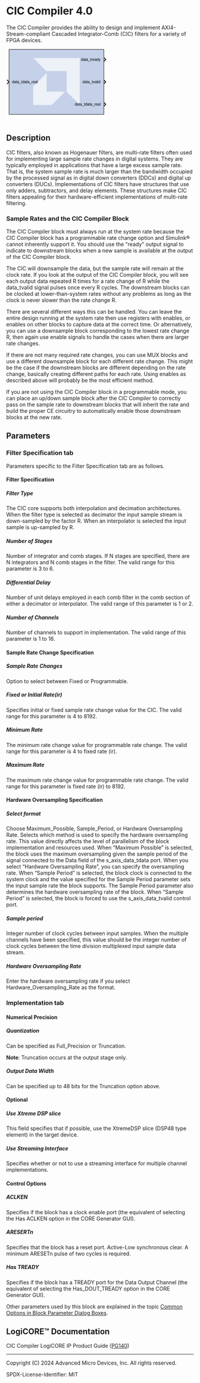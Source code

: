 # CIC Compiler 4.0

The CIC Compiler provides the ability to design and implement
AXI4-Stream-compliant Cascaded Integrator-Comb (CIC) filters for a
variety of FPGA devices.

![](./Images/block.png)

## Description

CIC filters, also known as Hogenauer filters, are multi-rate filters
often used for implementing large sample rate changes in digital
systems. They are typically employed in applications that have a large
excess sample rate. That is, the system sample rate is much larger than
the bandwidth occupied by the processed signal as in digital down
converters (DDCs) and digital up converters (DUCs). Implementations of
CIC filters have structures that use only adders, subtractors, and delay
elements. These structures make CIC filters appealing for their
hardware-efficient implementations of multi-rate filtering.

### Sample Rates and the CIC Compiler Block

The CIC Compiler block must always run at the system rate because the
CIC Compiler block has a programmable rate change option and Simulink®
cannot inherently support it. You should use the "ready" output signal
to indicate to downstream blocks when a new sample is available at the
output of the CIC Compiler block.

The CIC will downsample the data, but the sample rate will remain at the
clock rate. If you look at the output of the CIC Compiler block, you
will see each output data repeated R times for a rate change of R while
the data_tvalid signal pulses once every R cycles. The downstream
blocks can be clocked at lower-than-system rates without any problems as
long as the clock is never slower than the rate change R.

There are several different ways this can be handled. You can leave the
entire design running at the system rate then use registers with
enables, or enables on other blocks to capture data at the correct time.
Or alternatively, you can use a downsample block corresponding to the
lowest rate change R, then again use enable signals to handle the cases
when there are larger rate changes.

If there are not many required rate changes, you can use MUX blocks and
use a different downsample block for each different rate change. This
might be the case if the downstream blocks are different depending on
the rate change, basically creating different paths for each rate. Using
enables as described above will probably be the most efficient method.

If you are not using the CIC Compiler block in a programmable mode, you
can place an up/down sample block after the CIC Compiler to correctly
pass on the sample rate to downstream blocks that will inherit the rate
and build the proper CE circuitry to automatically enable those
downstream blocks at the new rate.

## Parameters

### Filter Specification tab  
Parameters specific to the Filter Specification tab are as follows.

#### Filter Specification  
##### Filter Type  
The CIC core supports both interpolation and decimation architectures.
When the filter type is selected as decimator the input sample stream is
down-sampled by the factor R. When an interpolator is selected the input
sample is up-sampled by R.

##### Number of Stages  
Number of integrator and comb stages. If N stages are specified, there
are N integrators and N comb stages in the filter. The valid range for
this parameter is 3 to 6.

##### Differential Delay  
Number of unit delays employed in each comb filter in the comb section
of either a decimator or interpolator. The valid range of this parameter
is 1 or 2.

##### Number of Channels  
Number of channels to support in implementation. The valid range of this
parameter is 1 to 16.

#### Sample Rate Change Specification  
##### Sample Rate Changes  
Option to select between Fixed or Programmable.

##### Fixed or Initial Rate(ir)  
Specifies initial or fixed sample rate change value for the CIC. The
valid range for this parameter is 4 to 8192.

##### Minimum Rate  
The minimum rate change value for programmable rate change. The valid
range for this parameter is 4 to fixed rate (ir).

##### Maximum Rate  
The maximum rate change value for programmable rate change. The valid
range for this parameter is fixed rate (ir) to 8192.

#### Hardware Oversampling Specification  
##### Select format  
Choose Maximum_Possible, Sample_Period, or Hardware Oversampling Rate.
Selects which method is used to specify the hardware oversampling rate.
This value directly affects the level of parallelism of the block
implementation and resources used. When “Maximum Possible” is selected,
the block uses the maximum oversampling given the sample period of the
signal connected to the Data field of the s_axis_data_tdata port. When
you select “Hardware Oversampling Rate”, you can specify the
oversampling rate. When “Sample Period” is selected, the block clock is
connected to the system clock and the value specified for the Sample
Period parameter sets the input sample rate the block supports. The
Sample Period parameter also determines the hardware oversampling rate
of the block. When “Sample Period” is selected, the block is forced to
use the s_axis_data_tvalid control port.

##### Sample period  
Integer number of clock cycles between input samples. When the multiple
channels have been specified, this value should be the integer number of
clock cycles between the time division multiplexed input sample data
stream.

##### Hardware Oversampling Rate  
Enter the hardware oversampling rate if you select
Hardware_Oversampling_Rate as the format.


### Implementation tab  
#### Numerical Precision  
##### Quantization  
Can be specified as Full_Precision or Truncation.

**Note**: Truncation occurs at the output stage only.

##### Output Data Width  
Can be specified up to 48 bits for the Truncation option above.

#### Optional  
##### Use Xtreme DSP slice  
This field specifies that if possible, use the XtremeDSP slice (DSP48
type element) in the target device.

##### Use Streaming Interface  
Specifies whether or not to use a streaming interface for multiple
channel implementations.

#### Control Options  
##### ACLKEN  
Specifies if the block has a clock enable port (the equivalent of
selecting the Has ACLKEN option in the CORE Generator GUI).

##### ARESERTn  
Specifies that the block has a reset port. Active-Low synchronous clear.
A minimum ARESETn pulse of two cycles is required.

##### Has TREADY  
Specifies if the block has a TREADY port for the Data Output Channel
(the equivalent of selecting the Has_DOUT_TREADY option in the CORE
Generator GUI).

Other parameters used by this block are explained in the topic [Common
Options in Block Parameter Dialog
Boxes](../../GEN/common-options/README.md).

## LogiCORE™ Documentation

CIC Compiler LogiCORE IP Product Guide
([PG140](https://docs.xilinx.com/access/sources/ud/document?isLatest=true&url=pg140-cic-compiler&ft:locale=en-US))

--------------
Copyright (C) 2024 Advanced Micro Devices, Inc.
All rights reserved.

SPDX-License-Identifier: MIT
